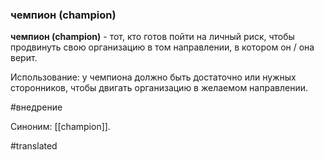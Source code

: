 ### чемпион (champion)

**чемпион (champion)** - тот, кто готов пойти на личный риск, чтобы продвинуть свою организацию в том направлении, в котором он / она верит.

Использование: у чемпиона должно быть достаточно или нужных сторонников, чтобы двигать организацию в желаемом направлении.

#внедрение

Синоним: [[champion]].

#translated
